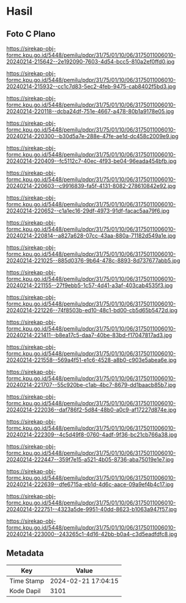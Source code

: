 # Hasil

## Foto C Plano

https://sirekap-obj-formc.kpu.go.id/5448/pemilu/pdpr/31/75/01/10/06/3175011006010-20240214-215642--2e192090-7603-4d54-bcc5-810a2ef0ffd0.jpg

https://sirekap-obj-formc.kpu.go.id/5448/pemilu/pdpr/31/75/01/10/06/3175011006010-20240214-215932--cc1c7d83-5ec2-4feb-9475-cab8402f5bd3.jpg

https://sirekap-obj-formc.kpu.go.id/5448/pemilu/pdpr/31/75/01/10/06/3175011006010-20240214-220118--dcba24df-751e-4667-a478-80b1a9178e05.jpg

https://sirekap-obj-formc.kpu.go.id/5448/pemilu/pdpr/31/75/01/10/06/3175011006010-20240214-220300--b30d5a7e-288e-47fe-ae1d-dc458c2009e9.jpg

https://sirekap-obj-formc.kpu.go.id/5448/pemilu/pdpr/31/75/01/10/06/3175011006010-20240214-220409--fc5112c7-40ec-4f93-be04-96eada454bfb.jpg

https://sirekap-obj-formc.kpu.go.id/5448/pemilu/pdpr/31/75/01/10/06/3175011006010-20240214-220603--c9916839-fa5f-4131-8082-278610842e92.jpg

https://sirekap-obj-formc.kpu.go.id/5448/pemilu/pdpr/31/75/01/10/06/3175011006010-20240214-220652--c1a1ec16-29df-4973-91df-facac5aa79f6.jpg

https://sirekap-obj-formc.kpu.go.id/5448/pemilu/pdpr/31/75/01/10/06/3175011006010-20240214-220814--a827a628-07cc-43aa-880a-71182d549a1e.jpg

https://sirekap-obj-formc.kpu.go.id/5448/pemilu/pdpr/31/75/01/10/06/3175011006010-20240214-221025--885d0376-9b64-478c-8893-8d737677abb5.jpg

https://sirekap-obj-formc.kpu.go.id/5448/pemilu/pdpr/31/75/01/10/06/3175011006010-20240214-221155--27f9ebb5-1c57-4d41-a3af-403cab4535f3.jpg

https://sirekap-obj-formc.kpu.go.id/5448/pemilu/pdpr/31/75/01/10/06/3175011006010-20240214-221226--74f8503b-ed10-48c1-bd00-cb5d65b5472d.jpg

https://sirekap-obj-formc.kpu.go.id/5448/pemilu/pdpr/31/75/01/10/06/3175011006010-20240214-221411--b8ea17c5-daa7-40be-83bd-f17047817ad3.jpg

https://sirekap-obj-formc.kpu.go.id/5448/pemilu/pdpr/31/75/01/10/06/3175011006010-20240214-221558--569a4f51-e1c6-4528-a8b0-c903e5abea6e.jpg

https://sirekap-obj-formc.kpu.go.id/5448/pemilu/pdpr/31/75/01/10/06/3175011006010-20240214-221707--55c920be-c1ab-4bc7-8679-dd1baacb85b7.jpg

https://sirekap-obj-formc.kpu.go.id/5448/pemilu/pdpr/31/75/01/10/06/3175011006010-20240214-222036--daf786f2-5d84-48b0-a0c9-af17227d874e.jpg

https://sirekap-obj-formc.kpu.go.id/5448/pemilu/pdpr/31/75/01/10/06/3175011006010-20240214-222309--4c5d49f8-0760-4adf-9f36-bc21cb766a38.jpg

https://sirekap-obj-formc.kpu.go.id/5448/pemilu/pdpr/31/75/01/10/06/3175011006010-20240214-222447--359f7e15-a521-4b05-8736-aba75019e1e7.jpg

https://sirekap-obj-formc.kpu.go.id/5448/pemilu/pdpr/31/75/01/10/06/3175011006010-20240214-222639--dfe6715a-eb1d-4d6c-aace-09a9ef4b4c17.jpg

https://sirekap-obj-formc.kpu.go.id/5448/pemilu/pdpr/31/75/01/10/06/3175011006010-20240214-222751--4323a5de-9951-40dd-8623-b1063a947f57.jpg

https://sirekap-obj-formc.kpu.go.id/5448/pemilu/pdpr/31/75/01/10/06/3175011006010-20240214-223000--243265c1-4d16-42bb-b0a4-c3d5eadfdfc8.jpg


## Metadata

| Key        | Value               |
| ---------- | ------------------- |
| Time Stamp | 2024-02-21 17:04:15 |
| Kode Dapil | 3101                |



